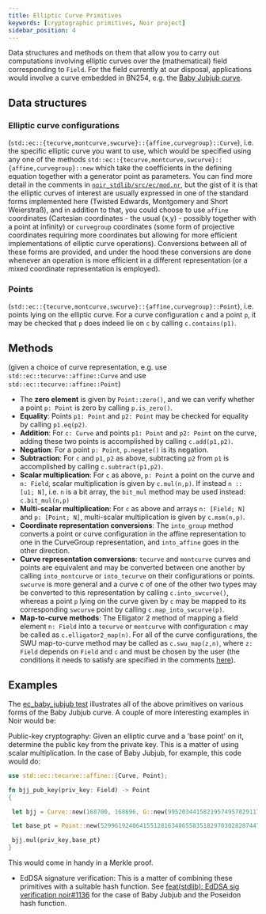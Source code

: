 ```yaml
---
title: Elliptic Curve Primitives
keywords: [cryptographic primitives, Noir project]
sidebar_position: 4
---
```


Data structures and methods on them that allow you to carry out computations involving elliptic
curves over the (mathematical) field corresponding to `Field`. For the field currently at our
disposal, applications would involve a curve embedded in BN254, e.g. the
[Baby Jubjub curve](https://eips.ethereum.org/EIPS/eip-2494).

## Data structures

### Elliptic curve configurations

(`std::ec::{tecurve,montcurve,swcurve}::{affine,curvegroup}::Curve`), i.e. the specific elliptic
curve you want to use, which would be specified using any one of the methods
`std::ec::{tecurve,montcurve,swcurve}::{affine,curvegroup}::new` which take the coefficients in the
defining equation together with a generator point as parameters. You can find more detail in the
comments in
[`noir_stdlib/src/ec/mod.nr`](https://github.com/noir-lang/noir/tree/master/noir_stdlib/src/ec/mod.nr), but
the gist of it is that the elliptic curves of interest are usually expressed in one of the standard
forms implemented here (Twisted Edwards, Montgomery and Short Weierstraß), and in addition to that,
you could choose to use `affine` coordinates (Cartesian coordinates - the usual (x,y) - possibly
together with a point at infinity) or `curvegroup` coordinates (some form of projective coordinates
requiring more coordinates but allowing for more efficient implementations of elliptic curve
operations). Conversions between all of these forms are provided, and under the hood these
conversions are done whenever an operation is more efficient in a different representation (or a
mixed coordinate representation is employed).

### Points

(`std::ec::{tecurve,montcurve,swcurve}::{affine,curvegroup}::Point`), i.e. points lying on the
elliptic curve. For a curve configuration `c` and a point `p`, it may be checked that `p`
does indeed lie on `c` by calling `c.contains(p1)`.

## Methods

(given a choice of curve representation, e.g. use `std::ec::tecurve::affine::Curve` and use
`std::ec::tecurve::affine::Point`)

- The **zero element** is given by `Point::zero()`, and we can verify whether a point `p: Point` is
  zero by calling `p.is_zero()`.
- **Equality**: Points `p1: Point` and `p2: Point` may be checked for equality by calling
  `p1.eq(p2)`.
- **Addition**: For `c: Curve` and points `p1: Point` and `p2: Point` on the curve, adding these two
  points is accomplished by calling `c.add(p1,p2)`.
- **Negation**: For a point `p: Point`, `p.negate()` is its negation.
- **Subtraction**: For `c` and `p1`, `p2` as above, subtracting `p2` from `p1` is accomplished by
  calling `c.subtract(p1,p2)`.
- **Scalar multiplication**: For `c` as above, `p: Point` a point on the curve and `n: Field`,
  scalar multiplication is given by `c.mul(n,p)`. If instead `n :: [u1; N]`, i.e. `n` is a bit
  array, the `bit_mul` method may be used instead: `c.bit_mul(n,p)`
- **Multi-scalar multiplication**: For `c` as above and arrays `n: [Field; N]` and `p: [Point; N]`,
  multi-scalar multiplication is given by `c.msm(n,p)`.
- **Coordinate representation conversions**: The `into_group` method converts a point or curve
  configuration in the affine representation to one in the CurveGroup representation, and
  `into_affine` goes in the other direction.
- **Curve representation conversions**: `tecurve` and `montcurve` curves and points are equivalent
  and may be converted between one another by calling `into_montcurve` or `into_tecurve` on their
  configurations or points. `swcurve` is more general and a curve c of one of the other two types
  may be converted to this representation by calling `c.into_swcurve()`, whereas a point `p` lying
  on the curve given by `c` may be mapped to its corresponding `swcurve` point by calling
  `c.map_into_swcurve(p)`.
- **Map-to-curve methods**: The Elligator 2 method of mapping a field element `n: Field` into a
  `tecurve` or `montcurve` with configuration `c` may be called as `c.elligator2_map(n)`. For all of
  the curve configurations, the SWU map-to-curve method may be called as `c.swu_map(z,n)`, where
  `z: Field` depends on `Field` and `c` and must be chosen by the user (the conditions it needs to
  satisfy are specified in the comments
  [here](https://github.com/noir-lang/noir/tree/master/noir_stdlib/src/ec)).

## Examples

The
[ec_baby_jubjub test](https://github.com/noir-lang/noir/blob/master/test_programs/compile_success_empty/ec_baby_jubjub/src/main.nr)
illustrates all of the above primitives on various forms of the Baby Jubjub curve. A couple of more
interesting examples in Noir would be:

Public-key cryptography: Given an elliptic curve and a 'base point' on it, determine the public key
from the private key. This is a matter of using scalar multiplication. In the case of Baby Jubjub,
for example, this code would do:

```rust
use std::ec::tecurve::affine::{Curve, Point};

fn bjj_pub_key(priv_key: Field) -> Point
{

 let bjj = Curve::new(168700, 168696, G::new(995203441582195749578291179787384436505546430278305826713579947235728471134,5472060717959818805561601436314318772137091100104008585924551046643952123905));

 let base_pt = Point::new(5299619240641551281634865583518297030282874472190772894086521144482721001553, 16950150798460657717958625567821834550301663161624707787222815936182638968203);

 bjj.mul(priv_key,base_pt)
}
```

This would come in handy in a Merkle proof.

- EdDSA signature verification: This is a matter of combining these primitives with a suitable hash
  function. See
  [feat(stdlib): EdDSA sig verification noir#1136](https://github.com/noir-lang/noir/pull/1136) for
  the case of Baby Jubjub and the Poseidon hash function.

